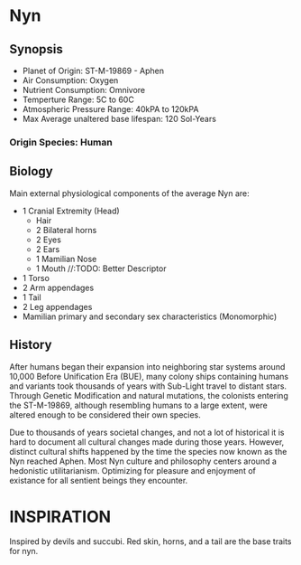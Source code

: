 # Nyn
## Synopsis
* Planet of Origin: ST-M-19869   -  Aphen
* Air Consumption: Oxygen
* Nutrient Consumption: Omnivore
* Temperture Range: 5C to 60C
* Atmospheric Pressure Range: 40kPA to 120kPA
* Max Average unaltered base lifespan: 120 Sol-Years
### Origin Species: Human

## Biology
Main external physiological components of the average Nyn are:
* 1 Cranial Extremity (Head)
    * Hair
    * 2 Bilateral horns
    * 2 Eyes
    * 2 Ears
    * 1 Mamilian Nose
    * 1 Mouth //:TODO: Better Descriptor
* 1 Torso
* 2 Arm appendages
* 1 Tail
* 2 Leg appendages
* Mamilian primary and secondary sex characteristics (Monomorphic)

## History
After humans began their expansion into neighboring star systems around 10,000 Before Unification Era (BUE), many colony ships containing humans and variants took thousands of years with Sub-Light travel to distant stars. Through Genetic Modification and natural mutations, the colonists entering the ST-M-19869, although resembling humans to a large extent, were altered enough to be considered their own species.

Due to thousands of years societal changes, and not a lot of historical it is hard to document all cultural changes made during those years. However, distinct cultural shifts happened by the time the species now known as the Nyn reached Aphen. Most Nyn culture and philosophy centers around a hedonistic utilitarianism. Optimizing for pleasure and enjoyment of existance for all sentient beings they encounter.

# INSPIRATION
Inspired by devils and succubi. Red skin, horns, and a tail are the base traits for nyn.